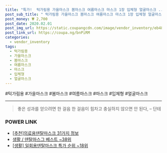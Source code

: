```yaml
--- 
title: "특가!  턱가림용 가을마스크 봄마스크 여름마스크 마스크 1장 입체형 얼굴마스크 ..." 
post_sub_title: " 턱가림용 가을마스크 봄마스크 여름마스크 마스크 1장 입체형 얼굴마스크 생활용품 덴탈마스크 패션마스크 겨울마스크 방한대" 
post_money: ₩ 2,700 
post_date: 2020.02.01 
post_img_url: https://static.coupangcdn.com/image/vendor_inventory/eb48/a94c952aac6a05c7594814af9ac415c2532f70fc737909b77a0633ab48f2.jpg 
post_link_url: https://coupa.ng/bnPiRM 
categories: 
  - vendor_inventory 
tags: 
  - 턱가림용 
  - 가을마스크 
  - 봄마스크 
  - 여름마스크 
  - 마스크 
  - 입체형 
  - 얼굴마스크 
--- 
```

  #턱가림용 #가을마스크 #봄마스크 #여름마스크 #마스크 #입체형 #얼굴마스크 
<hr> 

> 좋은 성과를 얻으려면 한 걸음 한 걸음이 힘차고 충실하지 않으면 안 된다, – 단테 


### POWER LINK

* <a href="https://blog.naver.com/fasyy4321/221792759167" target="_blank">[추천]의료용덴탈마스크 31가지 정보</a>
* <a href="https://blog.naver.com/santokki14/221792459668" target="_blank">생활 / 덴탈마스그 베스트 ~38위</a>
* <a href="https://blog.naver.com/sakai111/221792783681" target="_blank"> [생활] 일회용덴탈마스크 특가 순위 ~18위</a>
